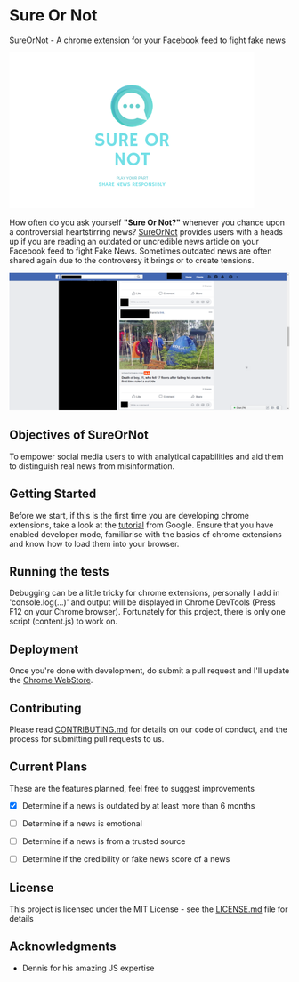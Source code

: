# Sure Or Not
SureOrNot - A chrome extension for your Facebook feed to fight fake news

![picture](img/promotional_tile.png)

How often do you ask yourself **"Sure Or Not?"** whenever you chance upon a controversial heartstirring news? [SureOrNot](https://chrome.google.com/webstore/detail/sure-or-not-news-date-val/hkiapjaidokhcajjnpldhioambcjbbhp) provides users with a heads up if you are reading an outdated or uncredible news article on your Facebook feed to fight Fake News. Sometimes outdated news are often shared again due to the controversy it brings or to create tensions.

![picture](img/screenshot.png)

## Objectives of SureOrNot

To empower social media users to with analytical capabilities and aid them to distinguish real news from misinformation.

## Getting Started

Before we start, if this is the first time you are developing chrome extensions, take a look at the [tutorial](https://developer.chrome.com/extensions/getstarted) from Google. Ensure that you have enabled developer mode, familiarise with the basics of chrome extensions and know how to load them into your browser.

## Running the tests

Debugging can be a little tricky for chrome extensions, personally I add in 'console.log(...)' and output will be displayed in Chrome DevTools (Press F12 on your Chrome browser). Fortunately for this project, there is only one script (content.js) to work on.

## Deployment

Once you're done with development, do submit a pull request and I'll update the [Chrome WebStore](https://chrome.google.com/webstore/detail/sure-or-not-news-date-val/hkiapjaidokhcajjnpldhioambcjbbhp).

## Contributing

Please read [CONTRIBUTING.md](https://gist.github.com/PurpleBooth/b24679402957c63ec426) for details on our code of conduct, and the process for submitting pull requests to us.

## Current Plans
These are the features planned, feel free to suggest improvements
- [x] Determine if a news is outdated by at least more than 6 months
- [ ] Determine if a news is emotional
- [ ] Determine if a news is from a trusted source
- [ ] Determine if the credibility or fake news score of a news


## License

This project is licensed under the MIT License - see the [LICENSE.md](LICENSE.md) file for details

## Acknowledgments

* Dennis for his amazing JS expertise
